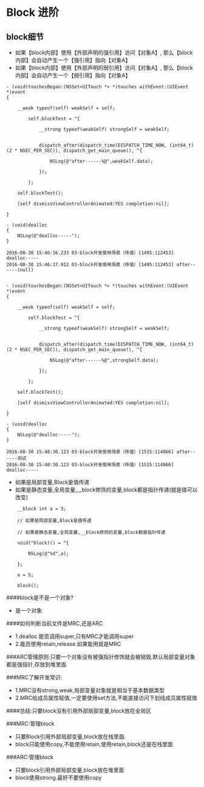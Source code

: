# Block 进阶

## block细节
- 如果【block内部】使用【外部声明的强引用】访问【对象A】, 那么【block内部】会自动产生一个【强引用】指向【对象A】
- 如果【block内部】使用【外部声明的弱引用】访问【对象A】, 那么【block内部】会自动产生一个【弱引用】指向【对象A】

```objc
- (void)touchesBegan:(NSSet<UITouch *> *)touches withEvent:(UIEvent *)event
{
    
    __weak typeof(self) weakSelf = self;
   
        self.blockTest = ^{
            
            __strong typeof(weakSelf) strongSelf = weakSelf;
           

            dispatch_after(dispatch_time(DISPATCH_TIME_NOW, (int64_t)(2 * NSEC_PER_SEC)), dispatch_get_main_queue(), ^{
                
                NSLog(@"after------%@",weakSelf.data);
                
            });
         
        };
    
    self.blockTest();
    
    [self dismissViewControllerAnimated:YES completion:nil];
    
}

- (void)dealloc
{
    NSLog(@"dealloc-----");
}

2016-08-30 15:46:16.233 03-block开发使用场景（传值）[1495:112453] dealloc-----
2016-08-30 15:46:17.912 03-block开发使用场景（传值）[1495:112453] after------(null)


```

```objc
- (void)touchesBegan:(NSSet<UITouch *> *)touches withEvent:(UIEvent *)event
{
    
    __weak typeof(self) weakSelf = self;
   
        self.blockTest = ^{
            
            __strong typeof(weakSelf) strongSelf = weakSelf;
           

            dispatch_after(dispatch_time(DISPATCH_TIME_NOW, (int64_t)(2 * NSEC_PER_SEC)), dispatch_get_main_queue(), ^{
                
                NSLog(@"after------%@",strongSelf.data);
                
            });
         
        };
    
    self.blockTest();
    
    [self dismissViewControllerAnimated:YES completion:nil];
    
}

- (void)dealloc
{
    NSLog(@"dealloc-----");
}

2016-08-30 15:48:30.123 03-block开发使用场景（传值）[1515:114066] after------测试
2016-08-30 15:48:30.123 03-block开发使用场景（传值）[1515:114066] dealloc-----

```

- 如果是局部变量,Block是值传递
- 如果是静态变量,全局变量,__block修饰的变量,block都是指针传递(就是值可以改变)
```objc
    __block int a = 3;
    
    // 如果是局部变量,Block是值传递
    
    // 如果是静态变量,全局变量,__block修饰的变量,block都是指针传递
    
    void(^block)() = ^{
        
        NSLog(@"%d",a);
        
    };
    
    a = 5;
    
    block();
```

####block是不是一个对象?
 - 是一个对象
 
####如何判断当前文件是MRC,还是ARC
- 1.dealloc 能否调用super,只有MRC才能调用super
- 2.能否使用retain,release.如果能用就是MRC
 
###ARC管理原则:只要一个对象没有被强指针修饰就会被销毁,默认局部变量对象都是强指针,存放到堆里面
 
###MRC了解开发常识:
- 1.MRC没有strong,weak,局部变量对象就是相当于基本数据类型
- 2.MRC给成员属性赋值,一定要使用set方法,不能直接访问下划线成员属性赋值
 
####总结:只要block没有引用外部局部变量,block放在全局区
 
###MRC:管理block
- 只要Block引用外部局部变量,block放在栈里面.
- block只能使用copy,不能使用retain,使用retain,block还是在栈里面
 
###ARC:管理block
- 只要block引用外部局部变量,block放在堆里面
- block使用strong.最好不要使用copy
